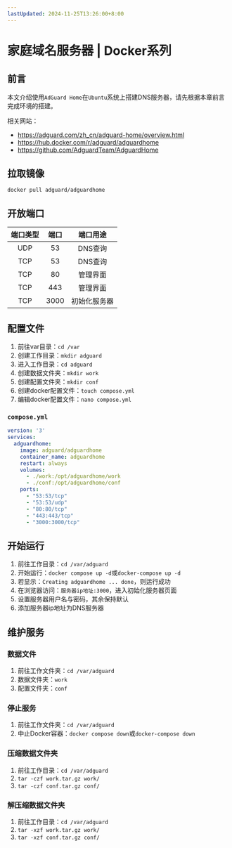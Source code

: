```yaml
---
lastUpdated: 2024-11-25T13:26:00+8:00
---
```


# 家庭域名服务器 | Docker系列

## 前言

本文介绍使用```AdGuard Home```在```Ubuntu```系统上搭建DNS服务器，请先根据本章前言完成环境的搭建。

相关网站：
- <https://adguard.com/zh_cn/adguard-home/overview.html>
- <https://hub.docker.com/r/adguard/adguardhome>
- <https://github.com/AdguardTeam/AdguardHome>

## 拉取镜像

```docker pull adguard/adguardhome```

## 开放端口

| 端口类型 | 端口  |   端口用途   |
| :------: | :---: | :----------: |
|   UDP    |  53   |   DNS查询    |
|   TCP    |  53   |   DNS查询    |
|   TCP    |  80   |   管理界面   |
|   TCP    |  443  |   管理界面   |
|   TCP    | 3000  | 初始化服务器 |

## 配置文件

1. 前往var目录：```cd /var```
2. 创建工作目录：```mkdir adguard```
3. 进入工作目录：```cd adguard```
4. 创建数据文件夹：```mkdir work```
5. 创建配置文件夹：```mkdir conf```
6. 创建docker配置文件：```touch compose.yml```
7. 编辑docker配置文件：```nano compose.yml```

### ```compose.yml```

```yml
version: '3'
services:
  adguardhome:
    image: adguard/adguardhome
    container_name: adguardhome
    restart: always
    volumes:
      - ./work:/opt/adguardhome/work
      - ./conf:/opt/adguardhome/conf
    ports:
      - "53:53/tcp"
      - "53:53/udp"
      - "80:80/tcp"
      - "443:443/tcp"
      - "3000:3000/tcp"
```

## 开始运行

1. 前往工作目录：```cd /var/adguard```
2. 开始运行：```docker compose up -d```或```docker-compose up -d```
3. 若显示：```Creating adguardhome ... done```，则运行成功
4. 在浏览器访问：```服务器ip地址:3000```，进入初始化服务器页面
5. 设置服务器用户名与密码，其余保持默认
6. 添加服务器ip地址为DNS服务器

## 维护服务

### 数据文件

1. 前往工作文件夹：```cd /var/adguard```
2. 数据文件夹：```work```
3. 配置文件夹：```conf```

### 停止服务

1. 前往工作文件夹：```cd /var/adguard```
2. 中止Docker容器：```docker compose down```或```docker-compose down```

### 压缩数据文件夹

1. 前往工作目录：```cd /var/adguard```
2. ```tar -czf work.tar.gz work/```
3. ```tar -czf conf.tar.gz conf/```

### 解压缩数据文件夹

1. 前往工作目录：```cd /var/adguard```
2. ```tar -xzf work.tar.gz work/```
3. ```tar -xzf conf.tar.gz conf/```